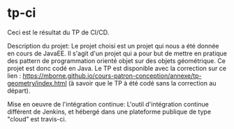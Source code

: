 # tp-ci

Ceci est le résultat du TP de CI/CD.

Description du projet:
Le projet choisi est un projet qui nous a été donnée en cours de JavaEE.
Il s'agit d'un projet qui a pour but de mettre en pratique des pattern de programmation orienté objet sur des objets géométrique.
Ce projet est donc codé en Java.
Le TP est disponible avec la correction sur ce lien :
https://mborne.github.io/cours-patron-conception/annexe/tp-geometry/index.html
(à savoir que le TP à été codé sans la correction au départ).

Mise en oeuvre de l'intégration continue:
L'outil d'intégration continue différent de Jenkins, et hébergé dans une plateforme publique de type "cloud” est travis-ci.